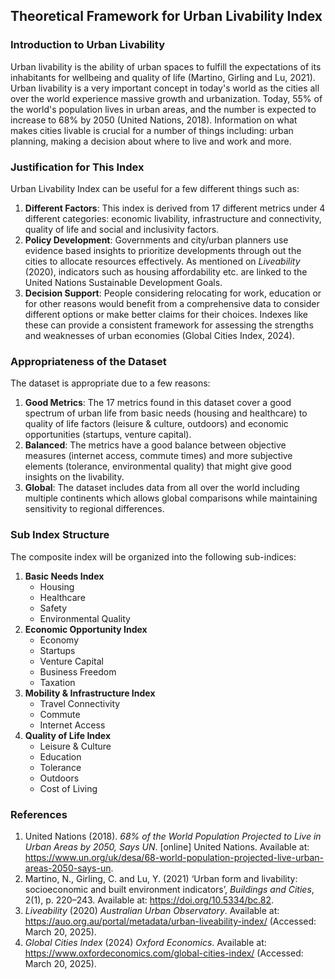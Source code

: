 
## Theoretical Framework for Urban Livability Index

### Introduction to Urban Livability

Urban livability is the ability of urban spaces to fulfill the expectations of its inhabitants for wellbeing and quality of life (Martino, Girling and Lu, 2021). Urban livability is a very important concept in today's world as the cities all over the world experience massive growth and urbanization. Today, 55% of the world's population lives in urban areas, and the number is expected to increase to 68% by 2050 (United Nations, 2018). Information on what makes cities livable is crucial for a number of things including: urban planning, making a decision about where to live and work and more.

### Justification for This Index

Urban Livability Index can be useful for a few different things such as:

1.  **Different Factors**: This index is derived from 17 different metrics under 4 different categories: economic livability, infrastructure and connectivity, quality of life and social and inclusivity factors.
2.  **Policy Development**: Governments and city/urban planners use evidence based insights to prioritize developments through out the cities to allocate resources effectively. As mentioned on _Liveability_ (2020), indicators such as housing affordability etc. are linked to the United Nations Sustainable Development Goals.
3.  **Decision Support**: People considering relocating for work, education or for other reasons would benefit from a comprehensive data to consider different options or make better claims for their choices. Indexes like these can provide a consistent framework for assessing the strengths and weaknesses of urban economies (Global Cities Index, 2024).

### Appropriateness of the Dataset

The dataset is appropriate due to a few reasons:

1.  **Good Metrics**: The 17 metrics found in this dataset cover a good spectrum of urban life from basic needs (housing and healthcare) to quality of life factors (leisure & culture, outdoors) and economic opportunities (startups, venture capital).
2.  **Balanced**: The metrics have a good balance between objective measures (internet access, commute times) and more subjective elements (tolerance, environmental quality) that might give good insights on the livability. 
3.  **Global**: The dataset includes data from all over the world including multiple continents which allows global comparisons while maintaining sensitivity to regional differences.

### Sub Index Structure

The composite index will be organized into the following sub-indices:

1.  **Basic Needs Index**
    -   Housing
    -   Healthcare
    -   Safety
    -   Environmental Quality
2.  **Economic Opportunity Index**
    -   Economy
    -   Startups
    -   Venture Capital
    -   Business Freedom
    -   Taxation
3.  **Mobility & Infrastructure Index**
    -   Travel Connectivity
    -   Commute
    -   Internet Access
4.  **Quality of Life Index**
    -   Leisure & Culture
    -   Education
    -   Tolerance
    -   Outdoors
    -   Cost of Living

### References
1. United Nations (2018).  _68% of the World Population Projected to Live in Urban Areas by 2050, Says UN_. [online] United Nations. Available at: https://www.un.org/uk/desa/68-world-population-projected-live-urban-areas-2050-says-un.
2. Martino, N., Girling, C. and Lu, Y. (2021) ‘Urban form and livability: socioeconomic and built environment indicators’, <i>Buildings and Cities</i>, 2(1), p. 220–243. Available at: https://doi.org/10.5334/bc.82.
3. _Liveability_ (2020) _Australian Urban Observatory_. Available at: https://auo.org.au/portal/metadata/urban-liveability-index/ (Accessed: March 20, 2025).
4. _Global Cities Index_ (2024) _Oxford Economics_. Available at: https://www.oxfordeconomics.com/global-cities-index/ (Accessed: March 20, 2025).